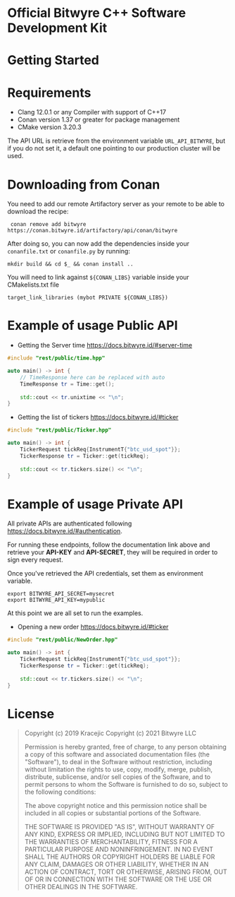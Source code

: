 # Official Bitwyre C++ Software Development Kit

# Getting Started

# Requirements

- Clang 12.0.1 or any Compiler with support of C++17
- Conan version 1.37 or greater for package management
- CMake version 3.20.3

The API URL is retrieve from the environment variable `URL_API_BITWYRE`, but if you do not set it, a default one
pointing to our production cluster will be used.

# Downloading from Conan

You need to add our remote Artifactory server as your remote to be able to download the recipe:

```shell
 conan remove add bitwyre  https://conan.bitwyre.id/artifactory/api/conan/bitwyre
```

After doing so, you can now add the dependencies inside your `conanfile.txt` or `conanfile.py`
by running:

```shell
mkdir build && cd $_ && conan install ..
```

You will need to link against `${CONAN_LIBS}` variable inside your CMakelists.txt file 

```shell 
target_link_libraries (mybot PRIVATE ${CONAN_LIBS})
```

# Example of usage Public API

- Getting the Server time https://docs.bitwyre.id/#server-time

```c++
#include "rest/public/time.hpp"

auto main() -> int {
    // TimeResponse here can be replaced with auto
    TimeResponse tr = Time::get();
    
    std::cout << tr.unixtime << "\n";
}
```

- Getting the list of tickers https://docs.bitwyre.id/#ticker

```c++
#include "rest/public/Ticker.hpp"

auto main() -> int {
    TickerRequest tickReq{InstrumentT{"btc_usd_spot"}};
    TickerResponse tr = Ticker::get(tickReq);
    
    std::cout << tr.tickers.size() << "\n";
}
```

# Example of usage Private API

All private APIs are authenticated following https://docs.bitwyre.id/#authentication.

For running these endpoints, follow the documentation link above and retrieve your **API-KEY** and **API-SECRET**, they will be
required in order to sign every request.

Once you've retrieved the API credentials, set them as environment variable.

```shell
export BITWYRE_API_SECRET=mysecret
export BITWYRE_API_KEY=mypublic
```

At this point we are all set to run the examples.

- Opening a new order https://docs.bitwyre.id/#ticker

```c++
#include "rest/public/NewOrder.hpp"

auto main() -> int {
    TickerRequest tickReq{InstrumentT{"btc_usd_spot"}};
    TickerResponse tr = Ticker::get(tickReq);
    
    std::cout << tr.tickers.size() << "\n";
}
```

# License

> Copyright (c) 2019 Kracejic
> Copyright (c) 2021 Bitwyre LLC
>
> Permission is hereby granted, free of charge, to any person obtaining a copy of this software and associated documentation files (the "Software"), to deal in the Software without restriction, including without limitation the rights to use, copy, modify, merge, publish, distribute, sublicense, and/or sell copies of the Software, and to permit persons to whom the Software is furnished to do so, subject to the following conditions:
>
> The above copyright notice and this permission notice shall be included in all copies or substantial portions of the Software.
>
> THE SOFTWARE IS PROVIDED "AS IS", WITHOUT WARRANTY OF ANY KIND, EXPRESS OR IMPLIED, INCLUDING BUT NOT LIMITED TO THE WARRANTIES OF MERCHANTABILITY, FITNESS FOR A PARTICULAR PURPOSE AND NONINFRINGEMENT. IN NO EVENT SHALL THE AUTHORS OR COPYRIGHT HOLDERS BE LIABLE FOR ANY CLAIM, DAMAGES OR OTHER LIABILITY, WHETHER IN AN ACTION OF CONTRACT, TORT OR OTHERWISE, ARISING FROM, OUT OF OR IN CONNECTION WITH THE SOFTWARE OR THE USE OR OTHER DEALINGS IN THE SOFTWARE.
